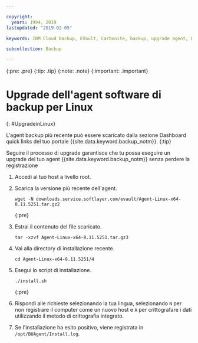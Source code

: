 ```yaml
---

copyright:
  years: 1994, 2019
lastupdated: "2019-02-05"

keywords: IBM Cloud backup, EVault, Carbonite, backup, upgrade agent, Linux

subcollection: Backup

---
```

{:pre: .pre}
{:tip: .tip}
{:note: .note}
{:important: .important}

# Upgrade dell'agent software di backup per Linux
{: #UpgradeinLinux}

L'agent backup più recente può essere scaricato dalla sezione Dashboard quick links del tuo portale {{site.data.keyword.backup_notm}}.
{:tip}

Seguire il processo di upgrade garantisce che tu possa eseguire un upgrade del tuo agent {{site.data.keyword.backup_notm}} senza perdere la registrazione

1. Accedi al tuo host a livello root.
2. Scarica la versione più recente dell'agent.
   ```
   wget -N downloads.service.softlayer.com/evault/Agent-Linux-x64-8.11.5251.tar.gz2
   ```
   {:pre}

3. Estrai il contenuto del file scaricato.

   ```
   tar -xzvf Agent-Linux-x64-8.11.5251.tar.gz3
   ```
4. Vai alla directory di installazione recente.
   ```
   cd Agent-Linux-x64-8.11.5251/4
   ```

5. Esegui lo script di installazione.
   ```
   ./install.sh
   ```
   {:pre}

6. Rispondi alle richieste selezionando la tua lingua, selezionando `N` per non registrare il computer come un nuovo host e `A` per crittografare i dati utilizzando il metodo di crittografia integrato.

7. Se l'installazione ha esito positivo, viene registrata in `/opt/BUAgent/Install.log`.
